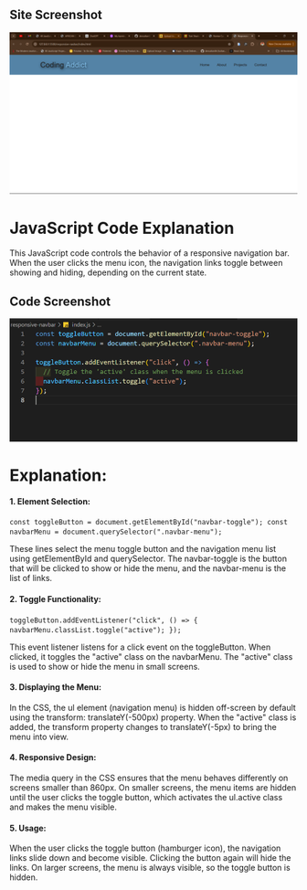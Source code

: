 ## Site Screenshot

![Site Screenshot](./Screenshot%202024-09-06%20205346.png)

# JavaScript Code Explanation

This JavaScript code controls the behavior of a responsive navigation bar. When the user clicks the menu icon, the navigation links toggle between showing and hiding, depending on the current state.

## Code Screenshot

![Code Screenshot](./Screenshot%202024-09-06%20205340.png)

# Explanation:

#### 1. Element Selection:

`const toggleButton = document.getElementById("navbar-toggle"); const navbarMenu = document.querySelector(".navbar-menu");`

These lines select the menu toggle button and the navigation menu list using getElementById and querySelector. The navbar-toggle is the button that will be clicked to show or hide the menu, and the navbar-menu is the list of links.

#### 2. Toggle Functionality:

`toggleButton.addEventListener("click", () => { navbarMenu.classList.toggle("active"); });`

This event listener listens for a click event on the toggleButton. When clicked, it toggles the "active" class on the navbarMenu. The "active" class is used to show or hide the menu in small screens.

#### 3. Displaying the Menu:

In the CSS, the ul element (navigation menu) is hidden off-screen by default using the transform: translateY(-500px) property. When the "active" class is added, the transform property changes to translateY(-5px) to bring the menu into view.

#### 4. Responsive Design:

The media query in the CSS ensures that the menu behaves differently on screens smaller than 860px. On smaller screens, the menu items are hidden until the user clicks the toggle button, which activates the ul.active class and makes the menu visible.

#### 5. Usage:

When the user clicks the toggle button (hamburger icon), the navigation links slide down and become visible. Clicking the button again will hide the links. On larger screens, the menu is always visible, so the toggle button is hidden.
